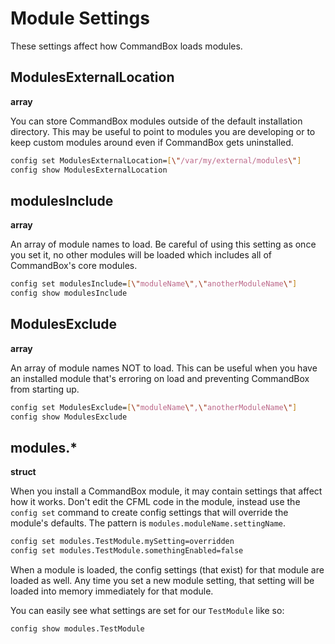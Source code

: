 # Module Settings

These settings affect how CommandBox loads modules.

## ModulesExternalLocation

**array**

You can store CommandBox modules outside of the default installation directory. This may be useful to point to modules you are developing or to keep custom modules around even if CommandBox gets uninstalled.

```bash
config set ModulesExternalLocation=[\"/var/my/external/modules\"]
config show ModulesExternalLocation
```

## modulesInclude

**array**

An array of module names to load. Be careful of using this setting as once you set it, no other modules will be loaded which includes all of CommandBox's core modules.

```bash
config set modulesInclude=[\"moduleName\",\"anotherModuleName\"]
config show modulesInclude
```

## ModulesExclude

**array**

An array of module names NOT to load. This can be useful when you have an installed module that's erroring on load and preventing CommandBox from starting up.

```bash
config set ModulesExclude=[\"moduleName\",\"anotherModuleName\"]
config show ModulesExclude
```

## modules.\*

**struct**

When you install a CommandBox module, it may contain settings that affect how it works. Don't edit the CFML code in the module, instead use the `config set` command to create config settings that will override the module's defaults. The pattern is `modules.moduleName.settingName`.

```bash
config set modules.TestModule.mySetting=overridden
config set modules.TestModule.somethingEnabled=false
```

When a module is loaded, the config settings (that exist) for that module are loaded as well. Any time you set a new module setting, that setting will be loaded into memory immediately for that module.

You can easily see what settings are set for our `TestModule` like so:

```bash
config show modules.TestModule
```
